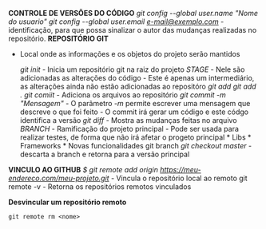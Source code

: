 **CONTROLE DE VERSÕES DO CÓDIGO**
    *git config --global user.name "Nome do usuario"*
    *git config --global user.email e-mail@exemplo.com*
        - identificação, para que possa sinalizar o autor das mudanças realizadas no repositório.
**REPOSITÓRIO GIT**

- Local onde as informações e os objetos do projeto serão mantidos

    *git init*
        - Inicia um repositório git na raiz do projeto
    *STAGE*
        - Nele são adicionadas as alterações do código
        - Este é apenas um intermediário, as alterações ainda não estão adicionadas ao repositóro
            *git add <arquivo>*
            *git add .*
    *git comiit*
        - Adiciona os arquivos ao repositório
            *git commit -m "Mensagem"*
                - O parãmetro *-m* permite escrever uma mensagem que descreve o que foi feito
                - O commit irá gerar um código e este códgo identifica a versão
    *git diff*
        - Mostra as mudanças feitas no arquivo
    *BRANCH*
        - Ramificação do projeto principal
        - Pode ser usada para realizar testes, de forma que não irá afetar o progeto principal
            * Libs
            * Frameworks
            * Novas funcionalidades
        git branch <nome>
    *git checkout master*
            - descarta a branch e retorna para a versão principal

**VINCULO AO GITHUB**
    *$ git remote add origin https://meu-endereco.com/meu-projeto.git*
        - Vincula o repositório local ao remoto
    git remote -v
        - Retorna os repositórios remotos vinculados

**Desvincular um repositório remoto**

	git remote rm <nome>